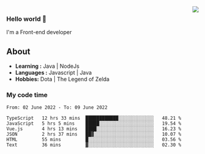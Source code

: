 <img align='right' src="https://github-readme-stats.vercel.app/api?username=jumodada&show_icons=true&theme=vue">

### Hello world 👋

I'm a Front-end developer 
    
## About
-  **Learning :** Java | NodeJs
-  **Languages :** Javascript | Java
-  **Hobbies:** Dota | The Legend of Zelda

### My code time

<!--START_SECTION:waka-->

```text
From: 02 June 2022 - To: 09 June 2022

TypeScript   12 hrs 33 mins  ████████████░░░░░░░░░░░░░   48.21 %
JavaScript   5 hrs 5 mins    █████░░░░░░░░░░░░░░░░░░░░   19.54 %
Vue.js       4 hrs 13 mins   ████░░░░░░░░░░░░░░░░░░░░░   16.23 %
JSON         2 hrs 37 mins   ██▓░░░░░░░░░░░░░░░░░░░░░░   10.07 %
HTML         55 mins         █░░░░░░░░░░░░░░░░░░░░░░░░   03.56 %
Text         36 mins         ▓░░░░░░░░░░░░░░░░░░░░░░░░   02.30 %
```

<!--END_SECTION:waka-->
